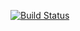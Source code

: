 [![Build Status](https://travis-ci.com/JodyFortuin/settings-bill-expressjs.svg?branch=master)](https://travis-ci.com/JodyFortuin/settings-bill-expressjs)
